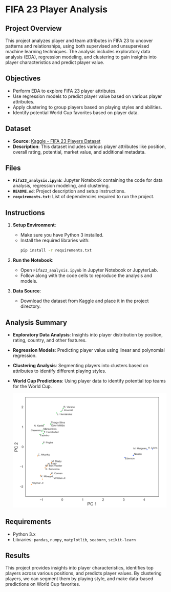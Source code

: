 
# FIFA 23 Player Analysis

## Project Overview
This project analyzes player and team attributes in FIFA 23 to uncover patterns and relationships, using both supervised and unsupervised machine learning techniques. The analysis includes exploratory data analysis (EDA), regression modeling, and clustering to gain insights into player characteristics and predict player value.

## Objectives
- Perform EDA to explore FIFA 23 player attributes.
- Use regression models to predict player value based on various player attributes.
- Apply clustering to group players based on playing styles and abilities.
- Identify potential World Cup favorites based on player data.

## Dataset
- **Source**: [Kaggle - FIFA 23 Players Dataset](https://www.kaggle.com/datasets/sanjeetsinghnaik/fifa-23-players-dataset)
- **Description**: This dataset includes various player attributes like position, overall rating, potential, market value, and additional metadata.

## Files
- **`Fifa23_analysis.ipynb`**: Jupyter Notebook containing the code for data analysis, regression modeling, and clustering.
- **`README.md`**: Project description and setup instructions.
- **`requirements.txt`**: List of dependencies required to run the project.

## Instructions
1. **Setup Environment**:
   - Make sure you have Python 3 installed.
   - Install the required libraries with:
     ```bash
     pip install -r requirements.txt
     ```

2. **Run the Notebook**:
   - Open `Fifa23_analysis.ipynb` in Jupyter Notebook or JupyterLab.
   - Follow along with the code cells to reproduce the analysis and models.

3. **Data Source**:
   - Download the dataset from Kaggle and place it in the project directory.

## Analysis Summary
- **Exploratory Data Analysis**: Insights into player distribution by position, rating, country, and other features.
- **Regression Models**: Predicting player value using linear and polynomial regression.
- **Clustering Analysis**: Segmenting players into clusters based on attributes to identify different playing styles.
- **World Cup Predictions**: Using player data to identify potential top teams for the World Cup.

  ![Unsupervised](Unsupervised.png)


## Requirements
- Python 3.x
- Libraries: `pandas`, `numpy`, `matplotlib`, `seaborn`, `scikit-learn`

## Results
This project provides insights into player characteristics, identifies top players across various positions, and predicts player values. By clustering players, we can segment them by playing style, and make data-based predictions on World Cup favorites.
